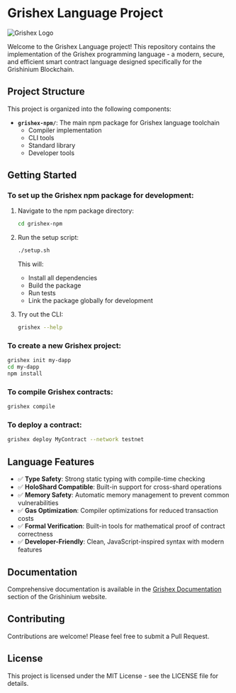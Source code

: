 # Grishex Language Project

![Grishex Logo](../Landing/public/images/grishex-logo.svg)

Welcome to the Grishex Language project! This repository contains the implementation of the Grishex programming language - a modern, secure, and efficient smart contract language designed specifically for the Grishinium Blockchain.

## Project Structure

This project is organized into the following components:

- **`grishex-npm/`**: The main npm package for Grishex language toolchain
  - Compiler implementation
  - CLI tools
  - Standard library
  - Developer tools

## Getting Started

### To set up the Grishex npm package for development:

1. Navigate to the npm package directory:
   ```bash
   cd grishex-npm
   ```

2. Run the setup script:
   ```bash
   ./setup.sh
   ```

   This will:
   - Install all dependencies
   - Build the package
   - Run tests
   - Link the package globally for development

3. Try out the CLI:
   ```bash
   grishex --help
   ```

### To create a new Grishex project:

```bash
grishex init my-dapp
cd my-dapp
npm install
```

### To compile Grishex contracts:

```bash
grishex compile
```

### To deploy a contract:

```bash
grishex deploy MyContract --network testnet
```

## Language Features

- ✅ **Type Safety**: Strong static typing with compile-time checking
- ✅ **HoloShard Compatible**: Built-in support for cross-shard operations
- ✅ **Memory Safety**: Automatic memory management to prevent common vulnerabilities
- ✅ **Gas Optimization**: Compiler optimizations for reduced transaction costs
- ✅ **Formal Verification**: Built-in tools for mathematical proof of contract correctness
- ✅ **Developer-Friendly**: Clean, JavaScript-inspired syntax with modern features

## Documentation

Comprehensive documentation is available in the [Grishex Documentation](../Landing/app/grishex) section of the Grishinium website.

## Contributing

Contributions are welcome! Please feel free to submit a Pull Request.

## License

This project is licensed under the MIT License - see the LICENSE file for details. 